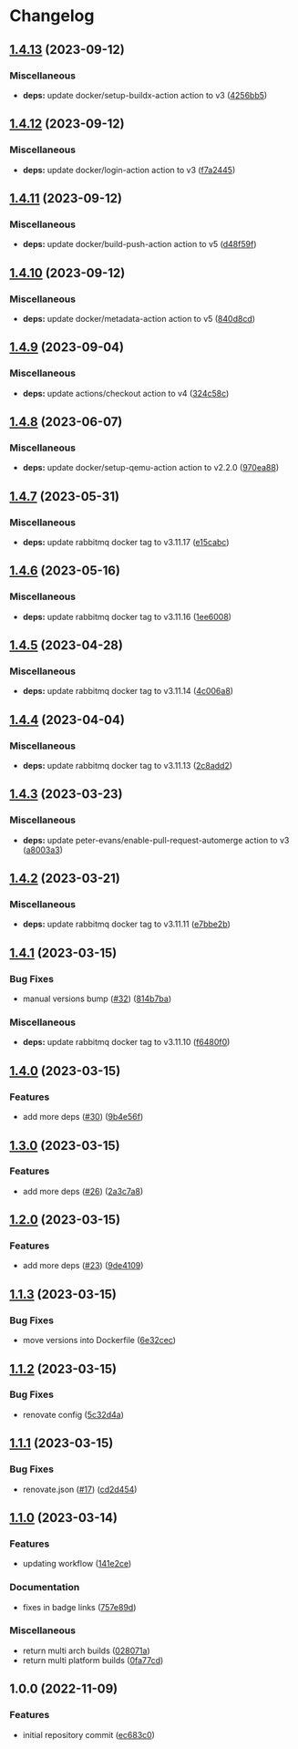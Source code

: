 # Changelog

## [1.4.13](https://github.com/wayofdev/docker-rabbitmq/compare/v1.4.12...v1.4.13) (2023-09-12)


### Miscellaneous

* **deps:** update docker/setup-buildx-action action to v3 ([4256bb5](https://github.com/wayofdev/docker-rabbitmq/commit/4256bb50637158360d5b665301d6a7bc9c7c293e))

## [1.4.12](https://github.com/wayofdev/docker-rabbitmq/compare/v1.4.11...v1.4.12) (2023-09-12)


### Miscellaneous

* **deps:** update docker/login-action action to v3 ([f7a2445](https://github.com/wayofdev/docker-rabbitmq/commit/f7a24450b0d35a802d1c22f71f62b7aa56272e26))

## [1.4.11](https://github.com/wayofdev/docker-rabbitmq/compare/v1.4.10...v1.4.11) (2023-09-12)


### Miscellaneous

* **deps:** update docker/build-push-action action to v5 ([d48f59f](https://github.com/wayofdev/docker-rabbitmq/commit/d48f59f76fa3061302c496311474648f50a24ef9))

## [1.4.10](https://github.com/wayofdev/docker-rabbitmq/compare/v1.4.9...v1.4.10) (2023-09-12)


### Miscellaneous

* **deps:** update docker/metadata-action action to v5 ([840d8cd](https://github.com/wayofdev/docker-rabbitmq/commit/840d8cdfeebcd1d8f4b9ea86d599ecf650135d8b))

## [1.4.9](https://github.com/wayofdev/docker-rabbitmq/compare/v1.4.8...v1.4.9) (2023-09-04)


### Miscellaneous

* **deps:** update actions/checkout action to v4 ([324c58c](https://github.com/wayofdev/docker-rabbitmq/commit/324c58c9f292b49396f8091f488f9abeb719832b))

## [1.4.8](https://github.com/wayofdev/docker-rabbitmq/compare/v1.4.7...v1.4.8) (2023-06-07)


### Miscellaneous

* **deps:** update docker/setup-qemu-action action to v2.2.0 ([970ea88](https://github.com/wayofdev/docker-rabbitmq/commit/970ea88c13812301fed40acae11bfb6a747a6354))

## [1.4.7](https://github.com/wayofdev/docker-rabbitmq/compare/v1.4.6...v1.4.7) (2023-05-31)


### Miscellaneous

* **deps:** update rabbitmq docker tag to v3.11.17 ([e15cabc](https://github.com/wayofdev/docker-rabbitmq/commit/e15cabc402565ec7f546006627de24f4de38d72c))

## [1.4.6](https://github.com/wayofdev/docker-rabbitmq/compare/v1.4.5...v1.4.6) (2023-05-16)


### Miscellaneous

* **deps:** update rabbitmq docker tag to v3.11.16 ([1ee6008](https://github.com/wayofdev/docker-rabbitmq/commit/1ee60088918ed0012c9e6d77686908fa50d4ec39))

## [1.4.5](https://github.com/wayofdev/docker-rabbitmq/compare/v1.4.4...v1.4.5) (2023-04-28)


### Miscellaneous

* **deps:** update rabbitmq docker tag to v3.11.14 ([4c006a8](https://github.com/wayofdev/docker-rabbitmq/commit/4c006a8828db0c682e894096cba417797496d7ef))

## [1.4.4](https://github.com/wayofdev/docker-rabbitmq/compare/v1.4.3...v1.4.4) (2023-04-04)


### Miscellaneous

* **deps:** update rabbitmq docker tag to v3.11.13 ([2c8add2](https://github.com/wayofdev/docker-rabbitmq/commit/2c8add28ad8cb08d60b7ea0df287ec59ec9d667e))

## [1.4.3](https://github.com/wayofdev/docker-rabbitmq/compare/v1.4.2...v1.4.3) (2023-03-23)


### Miscellaneous

* **deps:** update peter-evans/enable-pull-request-automerge action to v3 ([a8003a3](https://github.com/wayofdev/docker-rabbitmq/commit/a8003a37975a229bc865381256089cb90b888630))

## [1.4.2](https://github.com/wayofdev/docker-rabbitmq/compare/v1.4.1...v1.4.2) (2023-03-21)


### Miscellaneous

* **deps:** update rabbitmq docker tag to v3.11.11 ([e7bbe2b](https://github.com/wayofdev/docker-rabbitmq/commit/e7bbe2baf859962e8726f20f37d85d64c40a42b8))

## [1.4.1](https://github.com/wayofdev/docker-rabbitmq/compare/v1.4.0...v1.4.1) (2023-03-15)


### Bug Fixes

* manual versions bump ([#32](https://github.com/wayofdev/docker-rabbitmq/issues/32)) ([814b7ba](https://github.com/wayofdev/docker-rabbitmq/commit/814b7bac5f919ca90c6af668a0bab7e4de92d3db))


### Miscellaneous

* **deps:** update rabbitmq docker tag to v3.11.10 ([f6480f0](https://github.com/wayofdev/docker-rabbitmq/commit/f6480f023d43858d1edb069a4be787172ef1c462))

## [1.4.0](https://github.com/wayofdev/docker-rabbitmq/compare/v1.3.0...v1.4.0) (2023-03-15)


### Features

* add more deps ([#30](https://github.com/wayofdev/docker-rabbitmq/issues/30)) ([9b4e56f](https://github.com/wayofdev/docker-rabbitmq/commit/9b4e56ff6a2a9f8637cf10f5fc970829d7433266))

## [1.3.0](https://github.com/wayofdev/docker-rabbitmq/compare/v1.2.0...v1.3.0) (2023-03-15)


### Features

* add more deps ([#26](https://github.com/wayofdev/docker-rabbitmq/issues/26)) ([2a3c7a8](https://github.com/wayofdev/docker-rabbitmq/commit/2a3c7a8965b6e04692f01a63c769c7b0c1989848))

## [1.2.0](https://github.com/wayofdev/docker-rabbitmq/compare/v1.1.3...v1.2.0) (2023-03-15)


### Features

* add more deps ([#23](https://github.com/wayofdev/docker-rabbitmq/issues/23)) ([9de4109](https://github.com/wayofdev/docker-rabbitmq/commit/9de4109b107ec49a09ac1707bc03e8f52e2ea573))

## [1.1.3](https://github.com/wayofdev/docker-rabbitmq/compare/v1.1.2...v1.1.3) (2023-03-15)


### Bug Fixes

* move versions into Dockerfile ([6e32cec](https://github.com/wayofdev/docker-rabbitmq/commit/6e32cec137376897cd9720a6f76aff701c5aeb1c))

## [1.1.2](https://github.com/wayofdev/docker-rabbitmq/compare/v1.1.1...v1.1.2) (2023-03-15)


### Bug Fixes

* renovate config ([5c32d4a](https://github.com/wayofdev/docker-rabbitmq/commit/5c32d4a59cb6622b592bf201944504608b473523))

## [1.1.1](https://github.com/wayofdev/docker-rabbitmq/compare/v1.1.0...v1.1.1) (2023-03-15)


### Bug Fixes

* renovate.json ([#17](https://github.com/wayofdev/docker-rabbitmq/issues/17)) ([cd2d454](https://github.com/wayofdev/docker-rabbitmq/commit/cd2d454a6e22dcd995fa6595e208639f031dedf0))

## [1.1.0](https://github.com/wayofdev/docker-rabbitmq/compare/v1.0.0...v1.1.0) (2023-03-14)


### Features

* updating workflow ([141e2ce](https://github.com/wayofdev/docker-rabbitmq/commit/141e2ced0c5ea0b13655eda31abd17de9e754a3c))


### Documentation

* fixes in badge links ([757e89d](https://github.com/wayofdev/docker-rabbitmq/commit/757e89d8e0ee39e1fa3ff2fee589b6bb36c61c14))


### Miscellaneous

* return multi arch builds ([028071a](https://github.com/wayofdev/docker-rabbitmq/commit/028071af068e88f2b83a1eb61d7fcd60d5f73470))
* return multi platform builds ([0fa77cd](https://github.com/wayofdev/docker-rabbitmq/commit/0fa77cd9dd9f951f9ab7445cec7f19f757bfc07a))

## 1.0.0 (2022-11-09)


### Features

* initial repository commit ([ec683c0](https://github.com/wayofdev/docker-rabbitmq/commit/ec683c0b4554753e4afb3c30fa1d1c9ca15ce13e))
